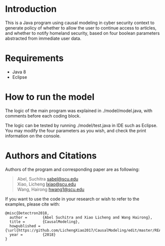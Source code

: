 # Introduction

This is a Java program using causal modeling in cyber security context to generate policy of whether to allow the user to continue access to articles, and whether to notify homeland security, based on four boolean parameters abstracted from immediate user data.

# Requirements

- Java 8  
- Eclipse

# How to run the model

The logic of the main program was explained in ./model/model.java, with comments before each coding block.  
  
The logic can be tested by running ./model/test.java in IDE such as Eclipse. You may modify the four parameters as you wish, and check the print information on the console.  

# Authors and Citations
Authors of the program and corresponding paper are as following:  

> Abel, Suchitra  sabel@scu.edu  
> Xiao, Licheng   lxiao@scu.edu  
> Wang, Hairong   hwang1@scu.edu  

If you want to use the code in your research or wish to refer to the examples, please cite with:
```
@misc{Detectron2018,
  author =       {Abel Suchitra and Xiao Licheng and Wang Hairong},
  title =        {CausalModeling},
  howpublished = {\url{https://github.com/LichengXiao2017/CausalModeling/edit/master/README.md}},
  year =         {2018}
}
```
